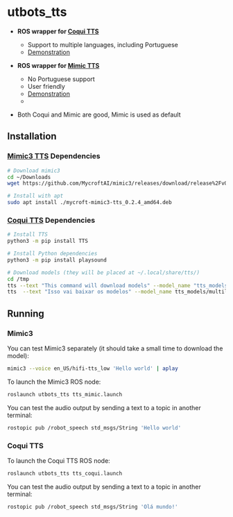 # utbots_tts

- **ROS wrapper for [Coqui TTS](https://github.com/coqui-ai/TTS)**
  - Support to multiple languages, including Portuguese
  - [Demonstration](https://www.youtube.com/watch?v=Lzg7fp4lqDg)

- **ROS wrapper for [Mimic TTS](https://github.com/MycroftAI/mimic3)**
  - No Portuguese support
  - User friendly
  - [Demonstration](https://www.youtube.com/watch?v=mtwtwYdP4dc)
  - 
- Both Coqui and Mimic are good, Mimic is used as default

## Installation

### [Mimic3 TTS](https://github.com/MycroftAI/mimic3) Dependencies
  
```bash
# Download mimic3
cd ~/Downloads
wget https://github.com/MycroftAI/mimic3/releases/download/release%2Fv0.2.4/mycroft-mimic3-tts_0.2.4_amd64.deb

# Install with apt
sudo apt install ./mycroft-mimic3-tts_0.2.4_amd64.deb
```

### [Coqui TTS](https://github.com/coqui-ai/TTS) Dependencies
  
```bash
# Install TTS
python3 -m pip install TTS

# Install Python dependencies
python3 -m pip install playsound

# Download models (they will be placed at ~/.local/share/tts/)
cd /tmp
tts --text "This command will download models" --model_name "tts_models/en/ljspeech/tacotron2-DDC" --vocoder_name "vocoder_models/en/ljspeech/hifigan_v2" --out_path speech.wav
tts  --text "Isso vai baixar os modelos" --model_name tts_models/multilingual/multi-dataset/your_tts  --speaker_wav speech.wav --language_idx "pt-br"
```

## Running

### Mimic3

You can test Mimic3 separately (it should take a small time to download the model):
```bash
mimic3 --voice en_US/hifi-tts_low 'Hello world' | aplay
```

To launch the Mimic3 ROS node:
```bash
roslaunch utbots_tts tts_mimic.launch
```

You can test the audio output by sending a text to a topic in another terminal:
```bash
rostopic pub /robot_speech std_msgs/String 'Hello world'
```

### Coqui TTS

To launch the Coqui TTS ROS node:
```bash
roslaunch utbots_tts tts_coqui.launch
```

You can test the audio output by sending a text to a topic in another terminal:
```bash
rostopic pub /robot_speech std_msgs/String 'Olá mundo!'
```
